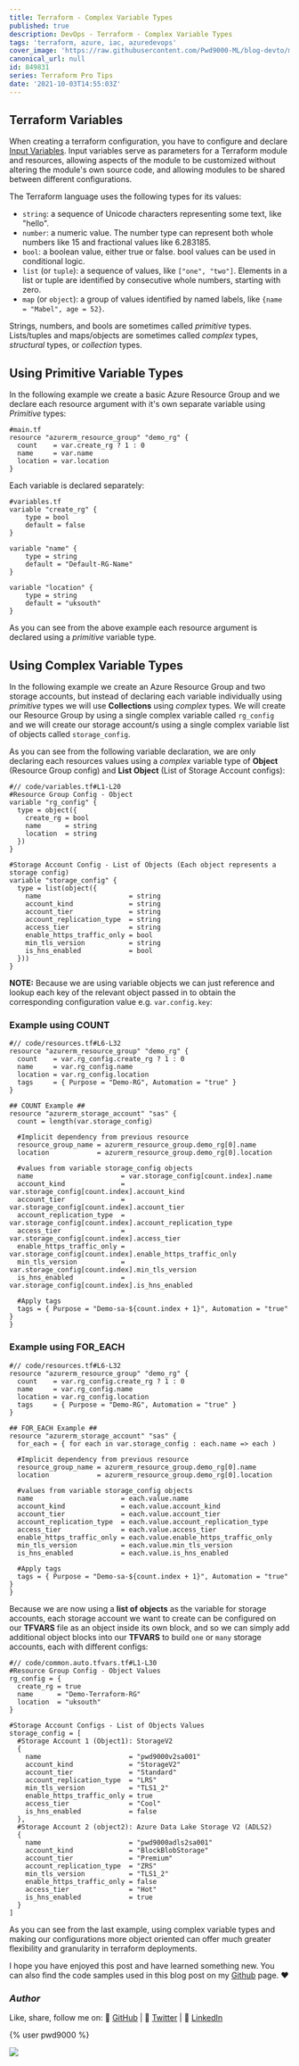 ```yaml
---
title: Terraform - Complex Variable Types
published: true
description: DevOps - Terraform - Complex Variable Types
tags: 'terraform, azure, iac, azuredevops'
cover_image: 'https://raw.githubusercontent.com/Pwd9000-ML/blog-devto/main/posts/2021-DevOps-Terraform-Complex-Vars/assets/main-tf-tips.png'
canonical_url: null
id: 849831
series: Terraform Pro Tips
date: '2021-10-03T14:55:03Z'
---
```


## Terraform Variables

When creating a terraform configuration, you have to configure and declare [Input Variables](https://www.terraform.io/docs/language/values/variables.html). Input variables serve as parameters for a Terraform module and resources, allowing aspects of the module to be customized without altering the module's own source code, and allowing modules to be shared between different configurations.

The Terraform language uses the following types for its values:

- `string`: a sequence of Unicode characters representing some text, like "hello".
- `number`: a numeric value. The number type can represent both whole numbers like 15 and fractional values like 6.283185.
- `bool`: a boolean value, either true or false. bool values can be used in conditional logic.
- `list` (or `tuple`): a sequence of values, like `["one", "two"]`. Elements in a list or tuple are identified by consecutive whole numbers, starting with zero.
- `map` (or `object`): a group of values identified by named labels, like `{name = "Mabel", age = 52}`.

Strings, numbers, and bools are sometimes called _primitive_ types. Lists/tuples and maps/objects are sometimes called _complex_ types, _structural_ types, or _collection_ types.

## Using Primitive Variable Types

In the following example we create a basic Azure Resource Group and we declare each resource argument with it's own separate variable using _Primitive_ types:

```hcl
#main.tf
resource "azurerm_resource_group" "demo_rg" {
  count    = var.create_rg ? 1 : 0
  name     = var.name
  location = var.location
}
```

Each variable is declared separately:

```hcl
#variables.tf
variable "create_rg" {
    type = bool
    default = false
}

variable "name" {
    type = string
    default = "Default-RG-Name"
}

variable "location" {
    type = string
    default = "uksouth"
}
```

As you can see from the above example each resource argument is declared using a _primitive_ variable type.

## Using Complex Variable Types

In the following example we create an Azure Resource Group and two storage accounts, but instead of declaring each variable individually using _primitive_ types we will use **Collections** using _complex_ types. We will create our Resource Group by using a single complex variable called `rg_config` and we will create our storage account/s using a single complex variable list of objects called `storage_config`.

As you can see from the following variable declaration, we are only declaring each resources values using a _complex_ variable type of **Object** (Resource Group config) and **List Object** (List of Storage Account configs):

```hcl
#// code/variables.tf#L1-L20
#Resource Group Config - Object
variable "rg_config" {
  type = object({
    create_rg = bool
    name      = string
    location  = string
  })
}

#Storage Account Config - List of Objects (Each object represents a storage config)
variable "storage_config" {
  type = list(object({
    name                      = string
    account_kind              = string
    account_tier              = string
    account_replication_type  = string
    access_tier               = string
    enable_https_traffic_only = bool
    min_tls_version           = string
    is_hns_enabled            = bool
  }))
}
```

**NOTE:** Because we are using variable objects we can just reference and lookup each key of the relevant object passed in to obtain the corresponding configuration value e.g. `var.config.key`:

### Example using COUNT

```hcl
#// code/resources.tf#L6-L32
resource "azurerm_resource_group" "demo_rg" {
  count    = var.rg_config.create_rg ? 1 : 0
  name     = var.rg_config.name
  location = var.rg_config.location
  tags     = { Purpose = "Demo-RG", Automation = "true" }
}

## COUNT Example ##
resource "azurerm_storage_account" "sas" {
  count = length(var.storage_config)

  #Implicit dependency from previous resource
  resource_group_name = azurerm_resource_group.demo_rg[0].name
  location            = azurerm_resource_group.demo_rg[0].location

  #values from variable storage_config objects
  name                      = var.storage_config[count.index].name
  account_kind              = var.storage_config[count.index].account_kind
  account_tier              = var.storage_config[count.index].account_tier
  account_replication_type  = var.storage_config[count.index].account_replication_type
  access_tier               = var.storage_config[count.index].access_tier
  enable_https_traffic_only = var.storage_config[count.index].enable_https_traffic_only
  min_tls_version           = var.storage_config[count.index].min_tls_version
  is_hns_enabled            = var.storage_config[count.index].is_hns_enabled

  #Apply tags
  tags = { Purpose = "Demo-sa-${count.index + 1}", Automation = "true" }
}
```

### Example using FOR_EACH

```hcl
#// code/resources.tf#L6-L32
resource "azurerm_resource_group" "demo_rg" {
  count    = var.rg_config.create_rg ? 1 : 0
  name     = var.rg_config.name
  location = var.rg_config.location
  tags     = { Purpose = "Demo-RG", Automation = "true" }
}

## FOR_EACH Example ##
resource "azurerm_storage_account" "sas" {
  for_each = { for each in var.storage_config : each.name => each )

  #Implicit dependency from previous resource
  resource_group_name = azurerm_resource_group.demo_rg[0].name
  location            = azurerm_resource_group.demo_rg[0].location

  #values from variable storage_config objects
  name                      = each.value.name
  account_kind              = each.value.account_kind
  account_tier              = each.value.account_tier
  account_replication_type  = each.value.account_replication_type
  access_tier               = each.value.access_tier
  enable_https_traffic_only = each.value.enable_https_traffic_only
  min_tls_version           = each.value.min_tls_version
  is_hns_enabled            = each.value.is_hns_enabled

  #Apply tags
  tags = { Purpose = "Demo-sa-${count.index + 1}", Automation = "true" }
}
```

Because we are now using a **list of objects** as the variable for storage accounts, each storage account we want to create can be configured on our **TFVARS** file as an object inside its own block, and so we can simply add additional object blocks into our **TFVARS** to build `one` or `many` storage accounts, each with different configs:

```hcl
#// code/common.auto.tfvars.tf#L1-L30
#Resource Group Config - Object Values
rg_config = {
  create_rg = true
  name      = "Demo-Terraform-RG"
  location  = "uksouth"
}

#Storage Account Configs - List of Objects Values
storage_config = [
  #Storage Account 1 (Object1): StorageV2
  {
    name                      = "pwd9000v2sa001"
    account_kind              = "StorageV2"
    account_tier              = "Standard"
    account_replication_type  = "LRS"
    min_tls_version           = "TLS1_2"
    enable_https_traffic_only = true
    access_tier               = "Cool"
    is_hns_enabled            = false
  },
  #Storage Account 2 (object2): Azure Data Lake Storage V2 (ADLS2)
  {
    name                      = "pwd9000adls2sa001"
    account_kind              = "BlockBlobStorage"
    account_tier              = "Premium"
    account_replication_type  = "ZRS"
    min_tls_version           = "TLS1_2"
    enable_https_traffic_only = false
    access_tier               = "Hot"
    is_hns_enabled            = true
  }
]
```

As you can see from the last example, using complex variable types and making our configurations more object oriented can offer much greater flexibility and granularity in terraform deployments.

I hope you have enjoyed this post and have learned something new. You can also find the code samples used in this blog post on my [Github](https://github.com/Pwd9000-ML/blog-devto/tree/main/posts/2021-DevOps-Terraform-Complex-Vars/code) page. :heart:

### _Author_

Like, share, follow me on: :octopus: [GitHub](https://github.com/Pwd9000-ML) | :penguin: [Twitter](https://twitter.com/pwd9000) | :space_invader: [LinkedIn](https://www.linkedin.com/in/marcel-l-61b0a96b/)

{% user pwd9000 %}

<a href="https://www.buymeacoffee.com/pwd9000"><img src="https://img.buymeacoffee.com/button-api/?text=Buy me a coffee&emoji=&slug=pwd9000&button_colour=FFDD00&font_colour=000000&font_family=Cookie&outline_colour=000000&coffee_colour=ffffff"></a>

